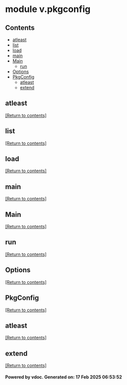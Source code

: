 # module v.pkgconfig


## Contents
- [atleast](#atleast)
- [list](#list)
- [load](#load)
- [main](#main)
- [Main](#Main)
  - [run](#run)
- [Options](#Options)
- [PkgConfig](#PkgConfig)
  - [atleast](#atleast)
  - [extend](#extend)

## atleast
[[Return to contents]](#Contents)

## list
[[Return to contents]](#Contents)

## load
[[Return to contents]](#Contents)

## main
[[Return to contents]](#Contents)

## Main
[[Return to contents]](#Contents)

## run
[[Return to contents]](#Contents)

## Options
[[Return to contents]](#Contents)

## PkgConfig
[[Return to contents]](#Contents)

## atleast
[[Return to contents]](#Contents)

## extend
[[Return to contents]](#Contents)

#### Powered by vdoc. Generated on: 17 Feb 2025 06:53:52
